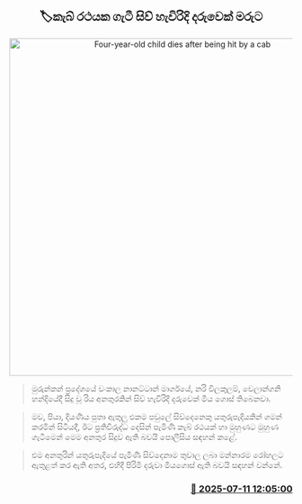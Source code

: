 <p align='center'><b><h2 align='center' title='Four-year-old child dies after being hit by a cab'>🏷කැබ් රථයක ගැටී සිව් හැවිරිදි දරුවෙක් මරුට</h2></b></p>
<p align='center'><img src='https://helakuru.sgp1.cdn.digitaloceanspaces.com/esana/images/lib/accident-new.jpg' width='600' alt='Four-year-old child dies after being hit by a cab'></p>

> මුරුන්කන් ප්‍රදේශයේ වංකාල නානට්ටාන් මාර්ගයේ, නරි විලකුලම්, වෙලාන්ගනි හන්දියේදී සිදු වූ රිය අනතුරකින් සිව් හැවිරිදි දරුවෙක් මිය ගොස් තිබෙනවා.

> මව, පියා, දියණිය පුතා ඇතුලු එකම පවුලේ සිව්දෙනෙකු යතුරුපැදියකින් ගමන් කරමින් සිටියදී, ඊට ප්‍රතිවිරුද්ධ දෙසින් පැමිණි කැබ් රථයක් හා මුහුණට මුහුණ ගැටීමෙන් මෙම අනතුර සිදුව ඇති බවයි පොලීසිය සඳහන් කළේ.

> එම අනතුරින් යතුරුපැදියේ පැමිණි සිව්දෙනාම තුවාල ලබා මන්නාරම රෝහලට ඇතුළත් කර ඇති අතර, එහිදී පිරිමි දරුවා මියගොස් ඇති බවයි සඳහන් වන්නේ.



<h3 align='right'><a href='https://www.helakuru.lk/esana/p/111784/'>📅 2025-07-11 12:05:00</a></h3>
